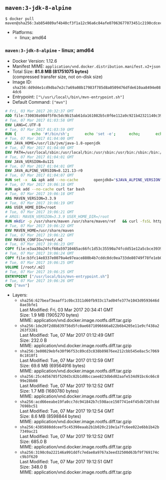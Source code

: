 ## `maven:3-jdk-8-alpine`

```console
$ docker pull maven@sha256:3ab854089af4b40cf3f1a12c96a6c84afe07063677073451c2190cdcec30391b
```

-	Platforms:
	-	linux; amd64

### `maven:3-jdk-8-alpine` - linux; amd64

-	Docker Version: 1.12.6
-	Manifest MIME: `application/vnd.docker.distribution.manifest.v2+json`
-	Total Size: **81.8 MB (81751075 bytes)**  
	(compressed transfer size, not on-disk size)
-	Image ID: `sha256:dd9d4e1cd9dba7e2c7a69a08b17983f785d8a0509476dfde610aa8494e084dc6`
-	Entrypoint: `["\/usr\/local\/bin\/mvn-entrypoint.sh"]`
-	Default Command: `["mvn"]`

```dockerfile
# Fri, 03 Mar 2017 20:32:37 GMT
ADD file:730030a984f5f0c5dc9b15ab61da161082b5c0f6e112a9c921b42321140c3927 in / 
# Tue, 07 Mar 2017 01:03:58 GMT
ENV LANG=C.UTF-8
# Tue, 07 Mar 2017 01:03:59 GMT
RUN { 		echo '#!/bin/sh'; 		echo 'set -e'; 		echo; 		echo 'dirname "$(dirname "$(readlink -f "$(which javac || which java)")")"'; 	} > /usr/local/bin/docker-java-home 	&& chmod +x /usr/local/bin/docker-java-home
# Tue, 07 Mar 2017 01:04:00 GMT
ENV JAVA_HOME=/usr/lib/jvm/java-1.8-openjdk
# Tue, 07 Mar 2017 01:04:00 GMT
ENV PATH=/usr/local/sbin:/usr/local/bin:/usr/sbin:/usr/bin:/sbin:/bin:/usr/lib/jvm/java-1.8-openjdk/jre/bin:/usr/lib/jvm/java-1.8-openjdk/bin
# Tue, 07 Mar 2017 01:04:01 GMT
ENV JAVA_VERSION=8u121
# Tue, 07 Mar 2017 01:04:01 GMT
ENV JAVA_ALPINE_VERSION=8.121.13-r0
# Tue, 07 Mar 2017 01:04:07 GMT
RUN set -x 	&& apk add --no-cache 		openjdk8="$JAVA_ALPINE_VERSION" 	&& [ "$JAVA_HOME" = "$(docker-java-home)" ]
# Tue, 07 Mar 2017 19:06:18 GMT
RUN apk add --no-cache curl tar bash
# Tue, 07 Mar 2017 19:06:18 GMT
ARG MAVEN_VERSION=3.3.9
# Tue, 07 Mar 2017 19:06:19 GMT
ARG USER_HOME_DIR=/root
# Tue, 07 Mar 2017 19:06:21 GMT
# ARGS: MAVEN_VERSION=3.3.9 USER_HOME_DIR=/root
RUN mkdir -p /usr/share/maven /usr/share/maven/ref   && curl -fsSL http://apache.osuosl.org/maven/maven-3/$MAVEN_VERSION/binaries/apache-maven-$MAVEN_VERSION-bin.tar.gz     | tar -xzC /usr/share/maven --strip-components=1   && ln -s /usr/share/maven/bin/mvn /usr/bin/mvn
# Tue, 07 Mar 2017 19:06:22 GMT
ENV MAVEN_HOME=/usr/share/maven
# Tue, 07 Mar 2017 19:06:22 GMT
ENV MAVEN_CONFIG=/root/.m2
# Tue, 07 Mar 2017 19:06:23 GMT
COPY file:e3aa30a24fcf60a59710465ac66fc1d53c35590a74fcdd51e12a5cbce393904b in /usr/local/bin/mvn-entrypoint.sh 
# Tue, 07 Mar 2017 19:06:24 GMT
COPY file:b3fc14e8337e0079a4e97eace880b4b7cddc0dc0ea733de80749f78fe1eb089a in /usr/share/maven/ref/ 
# Tue, 07 Mar 2017 19:06:25 GMT
VOLUME [/root/.m2]
# Tue, 07 Mar 2017 19:06:25 GMT
ENTRYPOINT ["/usr/local/bin/mvn-entrypoint.sh"]
# Tue, 07 Mar 2017 19:06:26 GMT
CMD ["mvn"]
```

-	Layers:
	-	`sha256:627beaf3eaaff1c0bc3311d60fb933c17ad04fe377e1043d9593646d8ae3bfe1`  
		Last Modified: Fri, 03 Mar 2017 20:34:41 GMT  
		Size: 1.9 MB (1905270 bytes)  
		MIME: application/vnd.docker.image.rootfs.diff.tar.gzip
	-	`sha256:1de20f2d8b839756d5fc0ae6871096666a822b6b4205e11e9cf438a2263f3281`  
		Last Modified: Tue, 07 Mar 2017 01:12:49 GMT  
		Size: 232.0 B  
		MIME: application/vnd.docker.image.rootfs.diff.tar.gzip
	-	`sha256:3e00029ebfe30f96f53c89cd3c838b89876ee212cbb545e8ac5c70698c1818f1`  
		Last Modified: Tue, 07 Mar 2017 01:12:59 GMT  
		Size: 69.6 MB (69564916 bytes)  
		MIME: application/vnd.docker.image.rootfs.diff.tar.gzip
	-	`sha256:25c4d56785f520d3c82b1d0bccaee823db6d02aafe534d91bc6c66c899e28b08`  
		Last Modified: Tue, 07 Mar 2017 19:12:52 GMT  
		Size: 1.7 MB (1680780 bytes)  
		MIME: application/vnd.docker.image.rootfs.diff.tar.gzip
	-	`sha256:acd66eeabe19fa0cc7dc941842b7c598ace1507741e4f45db7207c8d7698bc51`  
		Last Modified: Tue, 07 Mar 2017 19:12:54 GMT  
		Size: 8.6 MB (8598844 bytes)  
		MIME: application/vnd.docker.image.rootfs.diff.tar.gzip
	-	`sha256:4385888ddceef5c45398eaab2b1b020c210e1a7fc6ee022e6bb1b42b7349ac21`  
		Last Modified: Tue, 07 Mar 2017 19:12:52 GMT  
		Size: 685.0 B  
		MIME: application/vnd.docker.image.rootfs.diff.tar.gzip
	-	`sha256:3198c0a222146a991ddfc7edae8a9767a3eed32500d63bf9f769174cc9b3f620`  
		Last Modified: Tue, 07 Mar 2017 19:12:51 GMT  
		Size: 348.0 B  
		MIME: application/vnd.docker.image.rootfs.diff.tar.gzip
